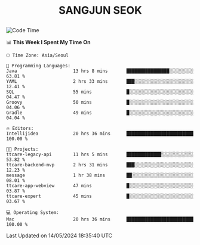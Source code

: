 <h1>
 <p align="center">
   SANGJUN SEOK
 </p>
</h1>

<!--START_SECTION:waka-->
![Code Time](http://img.shields.io/badge/Code%20Time-3%2C549%20hrs%2029%20mins-blue)

📊 **This Week I Spent My Time On** 

```text
🕑︎ Time Zone: Asia/Seoul

💬 Programming Languages: 
Java                     13 hrs 8 mins       ████████████████░░░░░░░░░   63.81 % 
YAML                     2 hrs 33 mins       ███░░░░░░░░░░░░░░░░░░░░░░   12.41 % 
SQL                      55 mins             █░░░░░░░░░░░░░░░░░░░░░░░░   04.47 % 
Groovy                   50 mins             █░░░░░░░░░░░░░░░░░░░░░░░░   04.06 % 
Gradle                   49 mins             █░░░░░░░░░░░░░░░░░░░░░░░░   04.04 % 

🔥 Editors: 
Intellijidea             20 hrs 36 mins      █████████████████████████   100.00 % 

🐱‍💻 Projects: 
ttcare-legacy-api        11 hrs 5 mins       █████████████░░░░░░░░░░░░   53.82 % 
ttcare-backend-mvp       2 hrs 31 mins       ███░░░░░░░░░░░░░░░░░░░░░░   12.23 % 
message                  1 hr 38 mins        ██░░░░░░░░░░░░░░░░░░░░░░░   08.01 % 
ttcare-app-webview       47 mins             █░░░░░░░░░░░░░░░░░░░░░░░░   03.87 % 
ttcare-expert            45 mins             █░░░░░░░░░░░░░░░░░░░░░░░░   03.67 % 

💻 Operating System: 
Mac                      20 hrs 36 mins      █████████████████████████   100.00 % 
```


 Last Updated on 14/05/2024 18:35:40 UTC
<!--END_SECTION:waka-->
